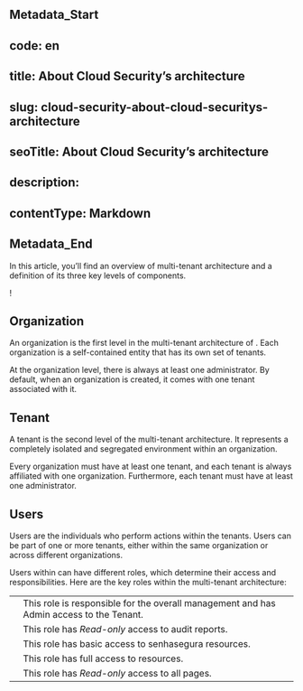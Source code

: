 ## Metadata_Start 
## code: en
## title: About Cloud Security’s architecture 
## slug: cloud-security-about-cloud-securitys-architecture 
## seoTitle: About Cloud Security’s architecture 
## description:  
## contentType: Markdown 
## Metadata_End
In this article, you’ll find an overview of  multi-tenant architecture and a definition of its three key levels of components.

!

## Organization
An organization is the first level in the multi-tenant architecture of . Each organization is a self-contained entity that has its own set of tenants.

At the organization level, there is always at least one administrator. By default, when an organization is created, it comes with one tenant associated with it. 

## Tenant
A tenant is the second level of the multi-tenant architecture. It represents a completely isolated and segregated environment within an organization.

Every organization must have at least one tenant, and each tenant is always affiliated with one organization. Furthermore, each tenant must have at least one administrator.

## Users

Users are the individuals who perform actions within the tenants. Users can be part of one or more tenants, either within the same organization or across different organizations.

Users within  can have different roles, which determine their access and responsibilities. Here are the key roles within the multi-tenant architecture:

|  |  |
| --- | --- |
|  | This role is responsible for the overall management and has Admin access to the Tenant.  |
|  | This role has *Read-only* access to  audit reports. |
|  | This role has basic access to senhasegura  resources. |
|  | This role has full access to  resources. |
|  | This role has *Read-only* access to all  pages. |
